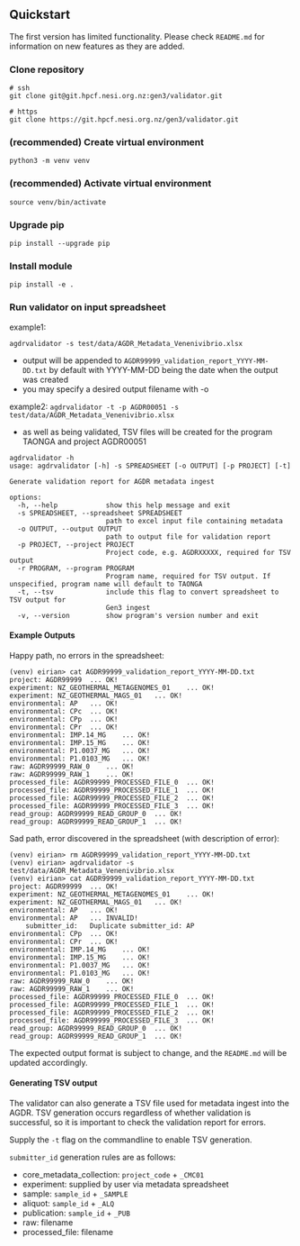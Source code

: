 ## Quickstart

The first version has limited functionality. 
Please check `README.md` for information on new features as 
they are added.

### Clone repository

```
# ssh
git clone git@git.hpcf.nesi.org.nz:gen3/validator.git

# https
git clone https://git.hpcf.nesi.org.nz/gen3/validator.git
```

### (recommended) Create virtual environment

`python3 -m venv venv`

### (recommended) Activate virtual environment

`source venv/bin/activate`

### Upgrade pip

`pip install --upgrade pip`

### Install module

`pip install -e .`

### Run validator on input spreadsheet
example1: 

`agdrvalidator -s test/data/AGDR_Metadata_Venenivibrio.xlsx`

- output will be appended to `AGDR99999_validation_report_YYYY-MM-DD.txt` by default with YYYY-MM-DD being the date when the output was created
- you may specify a desired output filename with -o

example2: 
`agdrvalidator -t -p AGDR00051 -s test/data/AGDR_Metadata_Venenivibrio.xlsx`
- as well as being validated, TSV files will be created for the program TAONGA and project AGDR00051

```
agdrvalidator -h
usage: agdrvalidator [-h] -s SPREADSHEET [-o OUTPUT] [-p PROJECT] [-t]

Generate validation report for AGDR metadata ingest

options:
  -h, --help            show this help message and exit
  -s SPREADSHEET, --spreadsheet SPREADSHEET
                        path to excel input file containing metadata
  -o OUTPUT, --output OUTPUT
                        path to output file for validation report
  -p PROJECT, --project PROJECT
                        Project code, e.g. AGDRXXXXX, required for TSV output
  -r PROGRAM, --program PROGRAM
                        Program name, required for TSV output. If unspecified, program name will default to TAONGA
  -t, --tsv             include this flag to convert spreadsheet to TSV output for
                        Gen3 ingest
  -v, --version         show program's version number and exit
```

#### Example Outputs

Happy path, no errors in the spreadsheet:
```(venv) eirian> agdrvalidator -s test/data/AGDR_Metadata_Venenivibrio.xlsx
(venv) eirian> cat AGDR99999_validation_report_YYYY-MM-DD.txt
project: AGDR99999 	... OK!
experiment: NZ_GEOTHERMAL_METAGENOMES_01 	... OK!
experiment: NZ_GEOTHERMAL_MAGS_01 	... OK!
environmental: AP 	... OK!
environmental: CPc 	... OK!
environmental: CPp 	... OK!
environmental: CPr 	... OK!
environmental: IMP.14_MG 	... OK!
environmental: IMP.15_MG 	... OK!
environmental: P1.0037_MG 	... OK!
environmental: P1.0103_MG 	... OK!
raw: AGDR99999_RAW_0 	... OK!
raw: AGDR99999_RAW_1 	... OK!
processed_file: AGDR99999_PROCESSED_FILE_0 	... OK!
processed_file: AGDR99999_PROCESSED_FILE_1 	... OK!
processed_file: AGDR99999_PROCESSED_FILE_2 	... OK!
processed_file: AGDR99999_PROCESSED_FILE_3 	... OK!
read_group: AGDR99999_READ_GROUP_0 	... OK!
read_group: AGDR99999_READ_GROUP_1 	... OK!
```

Sad path, error discovered in the spreadsheet (with description of error):
```
(venv) eirian> rm AGDR99999_validation_report_YYYY-MM-DD.txt
(venv) eirian> agdrvalidator -s test/data/AGDR_Metadata_Venenivibrio.xlsx
(venv) eirian> cat AGDR99999_validation_report_YYYY-MM-DD.txt
project: AGDR99999 	... OK!
experiment: NZ_GEOTHERMAL_METAGENOMES_01 	... OK!
experiment: NZ_GEOTHERMAL_MAGS_01 	... OK!
environmental: AP 	... OK!
environmental: AP  	... INVALID!
	submitter_id:	Duplicate submitter_id: AP
environmental: CPp 	... OK!
environmental: CPr 	... OK!
environmental: IMP.14_MG 	... OK!
environmental: IMP.15_MG 	... OK!
environmental: P1.0037_MG 	... OK!
environmental: P1.0103_MG 	... OK!
raw: AGDR99999_RAW_0 	... OK!
raw: AGDR99999_RAW_1 	... OK!
processed_file: AGDR99999_PROCESSED_FILE_0 	... OK!
processed_file: AGDR99999_PROCESSED_FILE_1 	... OK!
processed_file: AGDR99999_PROCESSED_FILE_2 	... OK!
processed_file: AGDR99999_PROCESSED_FILE_3 	... OK!
read_group: AGDR99999_READ_GROUP_0 	... OK!
read_group: AGDR99999_READ_GROUP_1 	... OK!
```

The expected output format is subject to change, and the `README.md` will 
be updated accordingly.


#### Generating TSV output

The validator can also generate a TSV file used for metadata ingest 
into the AGDR. TSV generation occurs regardless of whether validation is 
successful, so it is important to check the validation report for errors.

Supply the `-t` flag on the commandline to enable TSV generation.

`submitter_id` generation rules are as follows:

- core_metadata_collection: `project_code` + `_CMC01` 
- experiment: supplied by user via metadata spreadsheet 
- sample: `sample_id` + `_SAMPLE`
- aliquot: `sample_id` + `_ALQ`
- publication: `sample_id` + `_PUB`
- raw: filename 
- processed_file: filename